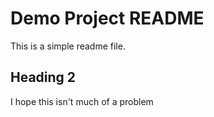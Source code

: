 # Demo Project README

This is a simple readme file.

## Heading 2

I hope this isn't much of a problem


